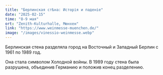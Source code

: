 ```yaml
---
title: "Берлинская стѣна: Исторія и паденіе"
date: "2025-02-15"
time: "8-9 мая"
ort: "Zenith-Kulturhalle, Мюнхен"
link: "https://www.weinmesse-muenchen.de/"
image: "/images/vinessio-weinmesse.webp"
---
```


Берлинская стена разделяла город на Восточный и Западный Берлин с 1961 по 1989 год. 

Она стала символом Холодной войны. В 1989 году стена была разрушена, объединив Германию и положив конец разделению.
